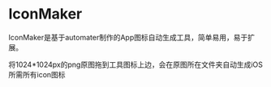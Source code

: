 # IconMaker

IconMaker是基于automater制作的App图标自动生成工具，简单易用，易于扩展。

将1024*1024px的png原图拖到工具图标上边，会在原图所在文件夹自动生成iOS 所需所有icon图标
